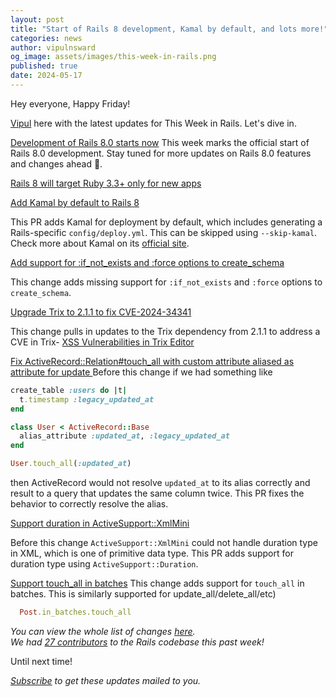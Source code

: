```yaml
---
layout: post
title: "Start of Rails 8 development, Kamal by default, and lots more!"
categories: news
author: vipulnsward
og_image: assets/images/this-week-in-rails.png
published: true
date: 2024-05-17
---
```


Hey everyone, Happy Friday!

[Vipul](https://www.saeloun.com/team/vipul) here with the latest updates for This Week in Rails. Let's dive in.


[Development of Rails 8.0 starts now](https://github.com/rails/rails/commit/37fd0e7fe4990c4e5db10813bae3bba10c8be479)
This week marks the official start of Rails 8.0 development. Stay tuned for more updates on Rails 8.0 features and changes ahead 🎉.

[Rails 8 will target Ruby 3.3+ only for new apps](https://github.com/rails/rails/commit/dc96d29d2bd64948c444c76e5aabc641da6f7aa0)

[Add Kamal by default to Rails 8 ](https://github.com/rails/rails/pull/51798)  

This PR adds Kamal for deployment by default, which includes generating a Rails-specific `config/deploy.yml`.
This can be skipped using  `--skip-kamal`. Check more about Kamal on its [official site](https://kamal-deploy.org/). 

[Add support for :if_not_exists and :force options to create_schema](https://github.com/rails/rails/pull/51790)

This change adds missing support for `:if_not_exists` and `:force` options to `create_schema`.

[Upgrade Trix to 2.1.1 to fix CVE-2024-34341](https://github.com/rails/rails/commit/f3f2773c52c5a2948a287fec4104b1ad01630a5d)     

This change pulls in updates to the Trix dependency from 2.1.1 to address a CVE in Trix- [XSS Vulnerabilities in Trix Editor](https://github.com/basecamp/trix/security/advisories/GHSA-qjqp-xr96-cj99)

[Fix ActiveRecord::Relation#touch_all with custom attribute aliased as attribute for update ](https://github.com/rails/rails/pull/51787)
Before this change if we had something like

```ruby
create_table :users do |t|
  t.timestamp :legacy_updated_at
end

class User < ActiveRecord::Base
  alias_attribute :updated_at, :legacy_updated_at
end

User.touch_all(:updated_at)
```

then ActiveRecord would not resolve `updated_at` to its alias correctly and result to a query that updates the same column twice.
This PR fixes the behavior to correctly resolve the alias.

[Support duration in ActiveSupport::XmlMini ](https://github.com/rails/rails/pull/51651)

Before this change `ActiveSupport::XmlMini` could not handle duration type in XML, which is one of primitive data type. This PR adds support for duration type using `ActiveSupport::Duration`.    

[Support touch_all in batches](https://github.com/rails/rails/pull/51785)
This change adds support for `touch_all` in batches.  This is similarly supported for update_all/delete_all/etc)

```ruby
  Post.in_batches.touch_all
```

_You can view the whole list of changes [here](https://github.com/rails/rails/compare/@%7B2024-05-11%7D...main@%7B2024-05-17%7D)._  
_We had [27 contributors](https://contributors.rubyonrails.org/contributors/in-time-window/20240511-20240517) to the Rails codebase this past week!_

Until next time!

_[Subscribe](https://world.hey.com/this.week.in.rails) to get these updates mailed to you._
